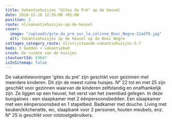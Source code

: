 ```yaml
---
title: Vakantiehuisjes "Gîtes du Pré" op de heuvel
date: 2016-12-18 12:55:00 +01:00
position: 2
route: nl/vakantiehuisjes-op-de-heuvel
cover:
  image: "/uploads/gite_du_pre_sur_la_colinne_Bosc_Negre-12ad79.jpg"
  alt: Vakantiehuisjes op de heuvel op de Bosc Negre
cottages_category_route: nl/vrijstaande-vakantiehuisjes-5-7
beds: 5 bedden + vakantiebed
crush: De ruimte van de huisjes
ctoutvertId: 63647
isInSitemap: false
---
```


De vakantiewoningen 'gites du pré' zijn geschikt voor gezinnen met meerdere kinderen. Dit zijn de meest ruime huisjes. N° 22 tot en met 25 zijn geschikt voor gezinnen waarvan de kinderen zelfstandig en onafhankelijk zijn. Ze liggen op een heuvel, het verst van het zwembad gelegen. In deze bungalows : een slaapkamer met 2 éénpersoonsbedden. Een slaapkamer met een éénpersoonsbed en 1 stapelbed. Badkamer met douche. Living met keuken/kitchenette, wc, slaapbank voor 2 personen, houten meubels, enz. N° 25 is geschikt voor rolstoelgebruikers.
